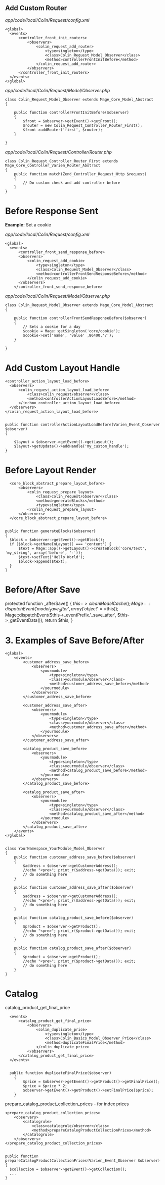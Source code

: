 
## Add Custom Router

*app/code/local/Colin/Request/config.xml*

    <global>  
      <events>
          <controller_front_init_routers>
              <observers>
                  <colin_request_add_router>
                      <type>singleton</type>
                      <class>Colin_Request_Model_Observer</class>
                      <method>controllerFrontInitBefore</method>
                  </colin_request_add_router>
              </observers>
          </controller_front_init_routers>
      </events>
    </global>


*app/code/local/Colin/Request/Model/Observer.php*


    class Colin_Request_Model_Observer extends Mage_Core_Model_Abstract
    {

        public function controllerFrontInitBefore($observer)
        {
            $front = $observer->getEvent()->getFront();
            $router = new Colin_Request_Controller_Router_First();
            $front->addRouter('first', $router);
        }

    }


*app/code/local/Colin/Request/Controller/Router.php*

    class Colin_Request_Controller_Router_First extends Mage_Core_Controller_Varien_Router_Abstract
    {
        public function match(Zend_Controller_Request_Http $request)
        {
            // Do custom check and add controller before
        }
    }


# Before Response Sent

**Example:** Set a cookie

*app/code/local/Colin/Request/config.xml*

    <global>
      <events>
          <controller_front_send_response_before>
          <observers>
              <colin_request_add_cookie>
                  <type>singleton</type>
                  <class>Colin_Request_Model_Observer</class>
                  <method>controllerFrontSendResponseBefore</method>
              </colin_request_add_cookie>
          </observers>
        </controller_front_send_response_before>


*app/code/local/Colin/Request/Model/Observer.php*


    class Colin_Request_Model_Observer extends Mage_Core_Model_Abstract
    {

        public function controllerFrontSendResponseBefore($observer)
        {
            // Sets a cookie for a day
            $cookie = Mage::getSingleton('core/cookie');
            $cookie->set('name', 'value' ,86400,'/');
        }

    }

# Add Custom Layout Handle


    <controller_action_layout_load_before>
      <observers>
          <colin_request_action_layout_load_before>
              <class>colin_request/observer</class>
              <method>controllerActionLayoutLoadBefore</method>
          </inchoo_controller_action_layout_load_before>
      </observers>
    </colin_request_action_layout_load_before>


    public function controllerActionLayoutLoadBefore(Varien_Event_Observer $observer)
    {

        $layout = $observer->getEvent()->getLayout();
        $layout->getUpdate()->addHandle('my_custom_handle');
    }


# Before Layout Render


      <core_block_abstract_prepare_layout_before>
          <observers>
              <colin_request_prepare_layout>
                  <class>colin_request/observer</class>
                  <method>generateBlocks</method>
                  <type>singleton</type>
              </colin_request_prepare_layout>
          </observers>
      </core_block_abstract_prepare_layout_before>


    public function generateBlocks($observer)
    {
      $block = $observer->getEvent()->getBlock();
      if ($block->getNameInLayout() === 'content') {
          $text = Mage::app()->getLayout()->createBlock('core/text', 'my_string', array('before', '-'));
          $text->setText('Hello World');
          $block->append($text);
      }
    }

# Before/After Save

protected function _afterSave()
{
    $this->cleanModelCache();
    Mage::dispatchEvent('model_save_after', array('object'=>$this));
    Mage::dispatchEvent($this->_eventPrefix.'_save_after', $this->_getEventData());
    return $this;
}


# 3. Examples of Save Before/After


    <global>
        <events>
            <customer_address_save_before>
                <observers>
                    <yourmodule>
                        <type>singleton</type>
                        <class>yourmodule/observer</class>
                        <method>customer_address_save_before</method>
                    </yourmodule>
                </observers>
            </customer_address_save_before>

            <customer_address_save_after>
                <observers>
                    <yourmodule>
                        <type>singleton</type>
                        <class>yourmodule/observer</class>
                        <method>customer_address_save_after</method>
                    </yourmodule>
                </observers>
            </customer_address_save_after>

            <catalog_product_save_before>
                <observers>
                    <yourmodule>
                        <type>singleton</type>
                        <class>yourmodule/observer</class>
                        <method>catalog_product_save_before</method>
                    </yourmodule>
                </observers>
            </catalog_product_save_before>

            <catalog_product_save_after>
                <observers>
                    <yourmodule>
                        <type>singleton</type>
                        <class>yourmodule/observer</class>
                        <method>catalog_product_save_after</method>
                    </yourmodule>
                </observers>
            </catalog_product_save_after>
        </events>
    </global>


    class YourNamespace_YourModule_Model_Observer
    {
        public function customer_address_save_before($observer)
        {
            $address = $observer->getCustomerAddress();
            //echo "<pre>"; print_r($address->getData()); exit;
            // do something here
        }

        public function customer_address_save_after($observer)
        {
            $address = $observer->getCustomerAddress();
            //echo "<pre>"; print_r($address->getData()); exit;
            // do something here
        }

        public function catalog_product_save_before($observer)
        {
            $product = $observer->getProduct();
            //echo "<pre>"; print_r($product->getData()); exit;
            // do something here
        }

        public function catalog_product_save_after($observer)
        {
            $product = $observer->getProduct();
            //echo "<pre>"; print_r($product->getData()); exit;
            // do something here
        }
    }

# Catalog

catalog_product_get_final_price


      <events>
          <catalog_product_get_final_price>
              <observers>
                  <colin_duplicate_price>
                      <type>singleton</type>
                      <class>Colin_Basics_Model_Observer_Price</class>
                      <method>duplicateFinalPrice</method>
                  </colin_duplicate_price>
              </observers>
          </catalog_product_get_final_price>
      </events>


      public function duplicateFinalPrice($observer)
    	{
    		$price = $observer->getEvent()->getProduct()->getFinalPrice();
    		$price = $price * 2;
    		$observer->getEvent()->getProduct()->setFinalPrice($price);
    	}

prepare_catalog_product_collection_prices - for index prices


    <prepare_catalog_product_collection_prices>
        <observers>
            <catalogrule>
                <class>catalogrule/observer</class>
                <method>prepareCatalogProductCollectionPrices</method>
            </catalogrule>
        </observers>
    </prepare_catalog_product_collection_prices>


    public function prepareCatalogProductCollectionPrices(Varien_Event_Observer $observer)
    {
      $collection = $observer->getEvent()->getCollection();
      ...
    }
